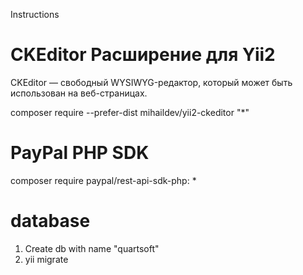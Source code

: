 Instructions 
  # CKEditor Расширение для Yii2
  CKEditor — свободный WYSIWYG-редактор, который может быть использован на веб-страницах.

  composer require --prefer-dist mihaildev/yii2-ckeditor "*"

  # PayPal PHP SDK
  composer require paypal/rest-api-sdk-php: *

  # database
  1. Create db with name "quartsoft"
  2. yii migrate
